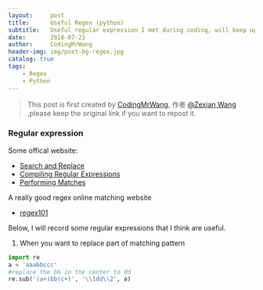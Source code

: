 ```yaml
---
layout:     post
title:      Useful Regex (python)
subtitle:   Useful regular expression I met during coding, will keep updating
date:       2018-07-23
author:     CodingMrWang
header-img: img/post-bg-regex.jpg
catalog: true
tags:
    - Regex
    - Python
---
```



> This post is first created by [CodingMrWang](http://codingmrwang.github.io), 作者 [@Zexian Wang](http://github.com/codingmrwang) ,please keep the original link if you want to repost it.

### Regular expression
Some offical website:

- [Search and Replace](https://docs.python.org/2/howto/regex.html#search-and-replace)
- [Compiling Regular Expressions](https://docs.python.org/2/howto/regex.html#compiling-regular-expressions)
- [Performing Matches](https://docs.python.org/2/howto/regex.html#performing-matches)

A really good regex online matching website

- [regex101](https://regex101.com/)

Below, I will record some regular expressions that I think are useful.

1. When you want to replace part of matching pattern
```python
import re
a = 'aaabbccc'
#replace the bb in the center to dd
re.sub('(a+)bb(c+)', '\\1dd\\2', a)
```

